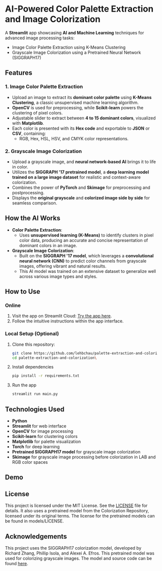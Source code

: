 # AI-Powered Color Palette Extraction and Image Colorization

A **Streamlit** app showcasing **AI and Machine Learning** techniques for advanced image processing tasks:  
- Image Color Palette Extraction using K-Means Clustering
- Grayscale Image Colorization using a Pretrained Neural Network (SIGGRAPH17)

## Features

### 1. Image Color Palette Extraction
- Upload an image to extract its **dominant color palette** using **K-Means Clustering**, a classic unsupervised machine learning algorithm.
- **OpenCV** is used for preprocessing, while **Scikit-learn** powers the clustering of pixel colors.
- Adjustable slider to extract between **4 to 15 dominant colors**, visualized with **Matplotlib**.
- Each color is presented with its **Hex code** and exportable to **JSON** or **CSV**, containing:
  - RGB, Hex, HSL, HSV, and CMYK color representations.

### 2. Grayscale Image Colorization
- Upload a grayscale image, and **neural network-based AI** brings it to life in color.
- Utilizes the **SIGGRAPH '17 pretrained model**, a **deep learning model trained on a large image dataset** for realistic and context-aware colorization.
- Combines the power of **PyTorch** and **Skimage** for preprocessing and postprocessing.
- Displays the **original grayscale** and **colorized image side by side** for seamless comparison.

## How the AI Works
- **Color Palette Extraction**:
  - Uses **unsupervised learning (K-Means)** to identify clusters in pixel color data, producing an accurate and concise representation of dominant colors in an image.
- **Grayscale Image Colorization**:
  - Built on the **SIGGRAPH '17 model**, which leverages a **convolutional neural network (CNN)** to predict color channels from grayscale images, offering vibrant and natural results.
  - This AI model was trained on an extensive dataset to generalize well across various image types and styles.

## How to Use
### Online
1. Visit the app on Streamlit Cloud: [Try the app here](#replace-with-your-link).  
2. Follow the intuitive instructions within the app interface.

### Local Setup (Optional)
1. Clone this repository:
   ```bash
   git clone https://github.com/lehbchau/palette-extraction-and-colorization.git
   cd palette-extraction-and-colorization\
   ```
2. Install dependencies
   ```bash
   pip install -r requirements.txt
   ```
3. Run the app
   ```bash
   streamlit run main.py
   ```

## Technologies Used
- **Python**
- **Streamlit** for web interface
- **OpenCV** for image processing
- **Scikit-learn** for clustering colors
- **Matplotlib** for palette visualization
- **Torch** for deep learning
- **Pretrained SIGGRAPH17 model** for grayscale image colorization
- **Skimage** for grayscale image processing before colorization in LAB and RGB color spaces

## Demo

## License
This project is licensed under the MIT License. See the [LICENSE](LICENSE) file for details.
It also uses a pretrained model from the Colorization Repository, licensed under its original terms. The license for the pretrained models can be found in models/LICENSE.

## Acknowledgements
This project uses the SIGGRAPH17 colorization model, developed by Richard Zhang, Phillip Isola, and Alexei A. Efros. This pretrained model was used for colorizing grayscale images. The model and source code can be found [here](https://github.com/richzhang/colorization).
